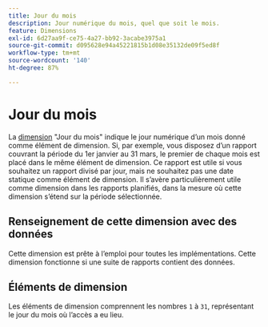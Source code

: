 ```yaml
---
title: Jour du mois
description: Jour numérique du mois, quel que soit le mois.
feature: Dimensions
exl-id: 6d27aa9f-ce75-4a27-bb92-3acabe3975a1
source-git-commit: d095628e94a45221815b1d08e35132de09f5ed8f
workflow-type: tm+mt
source-wordcount: '140'
ht-degree: 87%

---
```


# Jour du mois

La [dimension](overview.md) &quot;Jour du mois&quot; indique le jour numérique d’un mois donné comme élément de dimension. Si, par exemple, vous disposez d’un rapport couvrant la période du 1er janvier au 31 mars, le premier de chaque mois est placé dans le même élément de dimension. Ce rapport est utile si vous souhaitez un rapport divisé par jour, mais ne souhaitez pas une date statique comme élément de dimension. Il s’avère particulièrement utile comme dimension dans les rapports planifiés, dans la mesure où cette dimension s’étend sur la période sélectionnée.

## Renseignement de cette dimension avec des données

Cette dimension est prête à l’emploi pour toutes les implémentations. Cette dimension fonctionne si une suite de rapports contient des données.

## Éléments de dimension

Les éléments de dimension comprennent les nombres `1` à `31`, représentant le jour du mois où l’accès a eu lieu.
